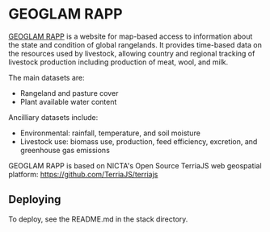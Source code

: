 GEOGLAM RAPP
============

[GEOGLAM RAPP](http://map.geo-rapp.org/) is a website for map-based access to information about the state and condition of global rangelands. It provides time-based data on the resources used by livestock, allowing country and regional tracking of livestock production including production of meat, wool, and milk.

The main datasets are:
* Rangeland and pasture cover
* Plant available water content

Ancilliary datasets include:
* Environmental: rainfall, temperature, and soil moisture
* Livestock use: biomass use, production, feed efficiency, excretion, and greenhouse gas emissions

GEOGLAM RAPP is based on NICTA's Open Source TerriaJS web geospatial platform: https://github.com/TerriaJS/terriajs

Deploying
---------

To deploy, see the README.md in the stack directory.

